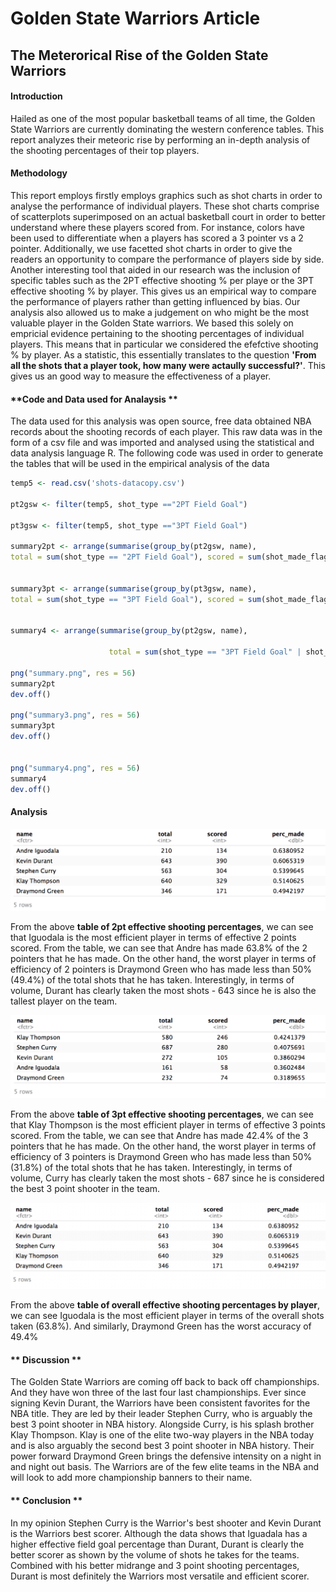 Golden State Warriors Article
================

**The Meterorical Rise of the Golden State Warriors**
-----------------------------------------------------

#### **Introduction**

Hailed as one of the most popular basketball teams of all time, the Golden State Warriors are currently dominating the western conference tables. This report analyzes their meteoric rise by performing an in-depth analysis of the shooting percentages of their top players.

#### **Methodology**

This report employs firstly employs graphics such as shot charts in order to analyse the performance of individual players. These shot charts comprise of scatterplots superimposed on an actual basketball court in order to better understand where these players scored from. For instance, colors have been used to differentiate when a players has scored a 3 pointer vs a 2 pointer. Additionally, we use facetted shot charts in order to give the readers an opportunity to compare the performance of players side by side. Another interesting tool that aided in our research was the inclusion of specific tables such as the 2PT effective shooting % per playe or the 3PT effective shooting % by player. This gives us an empirical way to compare the performance of players rather than getting influenced by bias. Our analysis also allowed us to make a judgement on who might be the most valuable player in the Golden State warriors. We based this solely on empricial evidence pertaining to the shooting percentages of individual players. This means that in particular we considered the efefctive shooting % by player. As a statistic, this essentially translates to the question **'From all the shots that a player took, how many were actaully successful?'**. This gives us an good way to measure the effectiveness of a player.

#### **Code and Data used for Analaysis **

The data used for this analysis was open source, free data obtained NBA records about the shooting records of each player. This raw data was in the form of a csv file and was imported and analysed using the statistical and data analysis language R. The following code was used in order to generate the tables that will be used in the empirical analysis of the data

``` r
temp5 <- read.csv('shots-datacopy.csv')

pt2gsw <- filter(temp5, shot_type =="2PT Field Goal")

pt3gsw <- filter(temp5, shot_type =="3PT Field Goal")

summary2pt <- arrange(summarise(group_by(pt2gsw, name), 
total = sum(shot_type == "2PT Field Goal"), scored = sum(shot_made_flag == "y"), perc_made = scored/total), desc(perc_made))


summary3pt <- arrange(summarise(group_by(pt3gsw, name), 
total = sum(shot_type == "3PT Field Goal"), scored = sum(shot_made_flag == "y"), perc_made = scored/total), desc(perc_made))


summary4 <- arrange(summarise(group_by(pt2gsw, name), 

                      total = sum(shot_type == "3PT Field Goal" | shot_type == "2PT Field Goal"), scored = sum(shot_made_flag == "y"), perc_made = scored/total), desc(perc_made))

png("summary.png", res = 56)
summary2pt
dev.off()

png("summary3.png", res = 56)
summary3pt
dev.off()


png("summary4.png", res = 56)
summary4
dev.off()
```

#### Analysis

![2PT Effective shooting % by Player.](samp.png)

From the above **table of 2pt effective shooting percentages**, we can see that Iguodala is the most efficient player in terms of effective 2 points scored. From the table, we can see that Andre has made 63.8% of the 2 pointers that he has made. On the other hand, the worst player in terms of efficiency of 2 pointers is Draymond Green who has made less than 50% (49.4%) of the total shots that he has taken. Interestingly, in terms of volume, Durant has clearly taken the most shots - 643 since he is also the tallest player on the team.

![3PT Effective shooting % by Player.](3pt.png)

From the above **table of 3pt effective shooting percentages**, we can see that Klay Thompson is the most efficient player in terms of effective 3 points scored. From the table, we can see that Andre has made 42.4% of the 3 pointers that he has made. On the other hand, the worst player in terms of efficiency of 3 pointers is Draymond Green who has made less than 50% (31.8%) of the total shots that he has taken. Interestingly, in terms of volume, Curry has clearly taken the most shots - 687 since he is considered the best 3 point shooter in the team.

![Effective shooting % by Player.](overallpts.png)

From the above **table of overall effective shooting percentages by player**, we can see Iguodala is the most efficient player in terms of the overall shots taken (63.8%). And similarly, Draymond Green has the worst accuracy of 49.4%

#### \*\* Discussion \*\*

The Golden State Warriors are coming off back to back off championships. And they have won three of the last four last championships. Ever since signing Kevin Durant, the Warriors have been consistent favorites for the NBA title. They are led by their leader Stephen Curry, who is arguably the best 3 point shooter in NBA history. Alongside Curry, is his splash brother Klay Thompson. Klay is one of the elite two-way players in the NBA today and is also arguably the second best 3 point shooter in NBA history. Their power forward Draymond Green brings the defensive intensity on a night in and night out basis. The Warriors are of the few elite teams in the NBA and will look to add more championship banners to their name.

#### \*\* Conclusion \*\*

In my opinion Stephen Curry is the Warrior's best shooter and Kevin Durant is the Warriors best scorer. Although the data shows that Iguadala has a higher effective field goal percentage than Durant, Durant is clearly the better scorer as shown by the volume of shots he takes for the teams. Combined with his better midrange and 3 point shooting percentages, Durant is most definitely the Warriors most versatile and efficient scorer.
